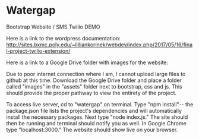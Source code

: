 # Watergap


Bootstrap Website / SMS Twilio DEMO

Here is a link to the wordpress documentation: http://sites.bxmc.poly.edu/~lilliankorinek/webdev/index.php/2017/05/16/final-project-twilio-extension/

Here is a link to a Google Drive folder with images for the website:

Due to poor internet connection where I am, I cannot upload large files to github at this time. Download the Google Drive folder and place
a folder called "images" in the "assets" folder next to bootstrap, css and js. This should provide the proper pathway to view the entirety 
of the project. 

To access live server, cd to "watergap" on terminal. Type "npm install"-- the package.json file lists the project's dependencies and will 
automatically install the necessary packages. Next type "node index.js." The site should then be running and terminal should notify you as well.
In Google Chrome type "localhost:3000." The website should show live on your browser. 
